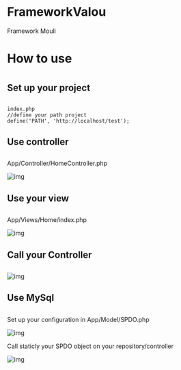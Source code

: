 # FrameworkValou
Framework Mouli

# How to use <h1>

## Set up your project <h2> 
```
index.php
//define your path project
define('PATH', 'http://localhost/test');
```

## Use controller <h2> 
App/Controller/HomeController.php

![img](https://puu.sh/zQxQw/f346eaacfe.png)

## Use your view <h2> 
App/Views/Home/index.php

![img](https://puu.sh/zQxVk/894ed7fd97.png)

## Call your Controller <h2> 
![img](https://puu.sh/zQy9w/e8c273d1f4.png)

## Use MySql <h2> 
Set up your configuration in App/Model/SPDO.php

![img](https://puu.sh/zQAeQ/a8fd7848e9.png)

Call staticly your SPDO object on your repository/controller

![img](https://puu.sh/zQAjc/2aeea4e66b.png)
